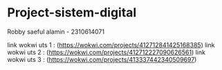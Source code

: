 # Project-sistem-digital
Robby saeful alamin - 2310614071

link wokwi uts 1 : (https://wokwi.com/projects/412712841425168385)
link wokwi uts 2 : (https://wokwi.com/projects/412712227090626561)
link wokwi uts 3 : (https://wokwi.com/projects/413337442340509697)
